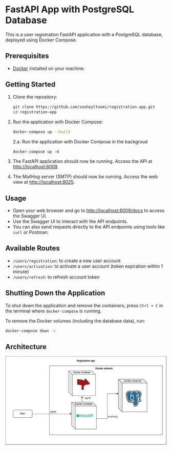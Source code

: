 # FastAPI App with PostgreSQL Database

This is a user registration FastAPI application with a PostgreSQL database, deployed using Docker Compose.

## Prerequisites

- [Docker](https://www.docker.com/) installed on your machine.

## Getting Started

1. Clone the repository:

    ```bash
    git clone https://github.com/souheyltoumi/registration-app.git
    cd registration-app
    ```

2. Run the application with Docker Compose:

    ```bash
    docker-compose up --build
    ```
    2.a. Run the application with Docker Compose in the backgroud
    ```
    docker-compose up -d
    ```

3. The FastAPI application should now be running. Access the API at [http://localhost:6009](http://localhost:6009).
4. The MailHog server (SMTP) should now be running. Access the web view at [http://localhost:8025](http://localhost:1025).


## Usage

- Open your web browser and go to [http://localhost:6009/docs](http://localhost:6009/docs) to access the Swagger UI.
- Use the Swagger UI to interact with the API endpoints.
- You can also send requests directly to the API endpoints using tools like `curl` or Postman.

## Available Routes

- `/users/registration`: to create a new user account
- `/users/activation`: to activate a user account (token expiration within 1 minute)
- `/users/refresh`: to refresh account token

## Shutting Down the Application

To shut down the application and remove the containers, press `Ctrl + C` in the terminal where `docker-compose` is running.

To remove the Docker volumes (including the database data), run:

```bash
docker-compose down -v
```

## Architecture

![Registation app architecture](./registration.jpg)

